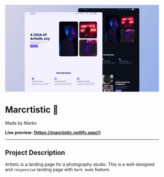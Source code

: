 ![](./readmeImg/banner.png)

# Marcrtistic 📸

Made by Marko

**Live preview: [https://marctistic.netlify.app//)**



---

## Project Description

Artistic is a landing page for a photography studio. This is a well-designed and `responsive` landing page with `dark mode` feature. 

